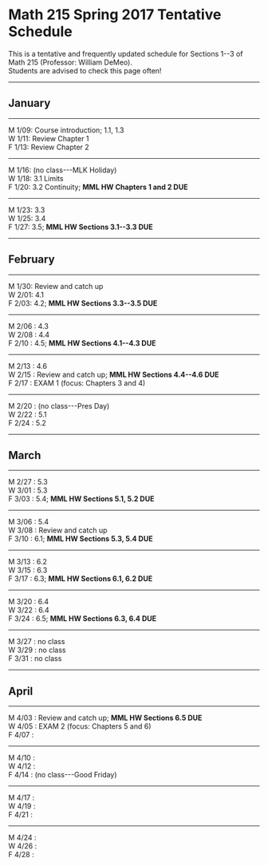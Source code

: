 # Math 215 Spring 2017 Tentative Schedule

This is a tentative and frequently updated schedule for Sections 1--3 of Math 215
(Professor: William DeMeo).  
Students are advised to check this page often!

------------------------------------------------

## January

---------------------------------------------------------
M 1/09: Course introduction; 1.1, 1.3  
W 1/11: Review Chapter 1  
F 1/13: Review Chapter 2  
<!-- ;  **MLP Review 1: 1.1, 1.2**    -->


---------------------------------------------------------
M 1/16: (no class---MLK Holiday)  
W 1/18: 3.1 Limits  
F 1/20: 3.2 Continuity; **MML HW Chapters 1 and 2 DUE**  

---------------------------------------------------------
M 1/23: 3.3  
W 1/25: 3.4  
F 1/27: 3.5; **MML HW Sections 3.1--3.3 DUE**    

------------------------------------------------

## February 

---------------------------------------------------------
M 1/30: Review and catch up  
W 2/01: 4.1  
F 2/03: 4.2; **MML HW Sections 3.3--3.5 DUE**      

---------------------------------------------------------
M 2/06 : 4.3  
W 2/08 : 4.4  
F 2/10 : 4.5; **MML HW Sections 4.1--4.3 DUE**        

---------------------------------------------------------
M 2/13 : 4.6  
W 2/15 : Review and catch up; **MML HW Sections 4.4--4.6 DUE**  
F 2/17 : EXAM 1 (focus: Chapters 3 and 4)  

---------------------------------------------------------
M 2/20 : (no class---Pres Day)  
W 2/22 : 5.1  
F 2/24 : 5.2  

------------------------------------------------

## March

---------------------------------------------------------
M 2/27 : 5.3  
W 3/01 : 5.3  
F 3/03 : 5.4; **MML HW Sections 5.1, 5.2 DUE**   

---------------------------------------------------------
M 3/06 : 5.4  
W 3/08 : Review and catch up  
F 3/10 : 6.1; **MML HW Sections 5.3, 5.4 DUE**   

---------------------------------------------------------
M 3/13 : 6.2  
W 3/15 : 6.3  
F 3/17 : 6.3; **MML HW Sections 6.1, 6.2 DUE**   

---------------------------------------------------------
M 3/20 : 6.4  
W 3/22 : 6.4  
F 3/24 : 6.5; **MML HW Sections 6.3, 6.4 DUE**   

---------------------------------------------------------
M 3/27 : no class  
W 3/29 : no class  
F 3/31 : no class  

---------------------------------------

## April

---------------------------------------------------------
M 4/03 : Review and catch up; **MML HW Sections 6.5 DUE**     
W 4/05 : EXAM 2 (focus: Chapters 5 and 6)  
F 4/07 :  

---------------------------------------------------------
M 4/10 :  
W 4/12 :  
F 4/14 : (no class---Good Friday)  

---------------------------------------------------------
M 4/17 :  
W 4/19 :  
F 4/21 :  

---------------------------------------------------------
M 4/24 :  
W 4/26 :  
F 4/28 :  

